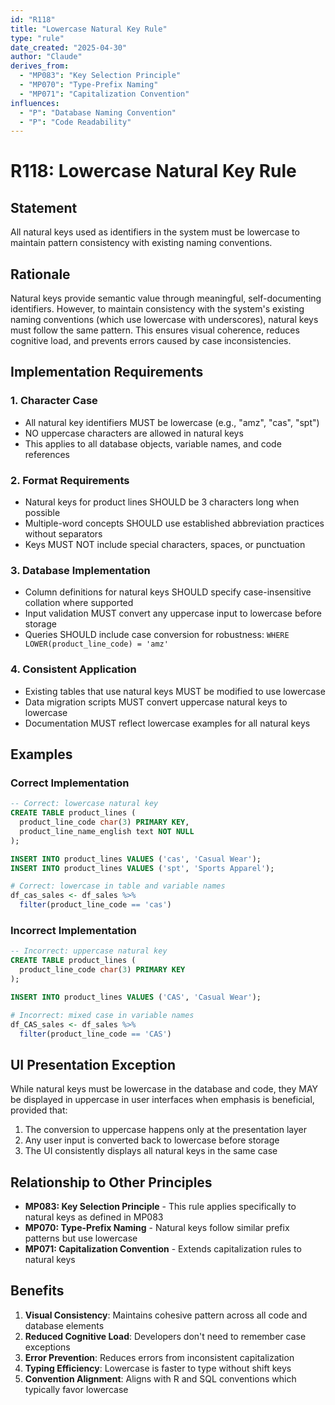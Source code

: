 ```yaml
---
id: "R118"
title: "Lowercase Natural Key Rule"
type: "rule"
date_created: "2025-04-30"
author: "Claude"
derives_from:
  - "MP083": "Key Selection Principle"
  - "MP070": "Type-Prefix Naming"
  - "MP071": "Capitalization Convention"
influences:
  - "P": "Database Naming Convention"
  - "P": "Code Readability"
---
```


# R118: Lowercase Natural Key Rule

## Statement

All natural keys used as identifiers in the system must be lowercase to maintain pattern consistency with existing naming conventions.

## Rationale

Natural keys provide semantic value through meaningful, self-documenting identifiers. However, to maintain consistency with the system's existing naming conventions (which use lowercase with underscores), natural keys must follow the same pattern. This ensures visual coherence, reduces cognitive load, and prevents errors caused by case inconsistencies.

## Implementation Requirements

### 1. Character Case

- All natural key identifiers MUST be lowercase (e.g., "amz", "cas", "spt")
- NO uppercase characters are allowed in natural keys
- This applies to all database objects, variable names, and code references

### 2. Format Requirements

- Natural keys for product lines SHOULD be 3 characters long when possible
- Multiple-word concepts SHOULD use established abbreviation practices without separators
- Keys MUST NOT include special characters, spaces, or punctuation

### 3. Database Implementation

- Column definitions for natural keys SHOULD specify case-insensitive collation where supported
- Input validation MUST convert any uppercase input to lowercase before storage
- Queries SHOULD include case conversion for robustness: `WHERE LOWER(product_line_code) = 'amz'`

### 4. Consistent Application

- Existing tables that use natural keys MUST be modified to use lowercase
- Data migration scripts MUST convert uppercase natural keys to lowercase
- Documentation MUST reflect lowercase examples for all natural keys

## Examples

### Correct Implementation

```sql
-- Correct: lowercase natural key
CREATE TABLE product_lines (
  product_line_code char(3) PRIMARY KEY,
  product_line_name_english text NOT NULL
);

INSERT INTO product_lines VALUES ('cas', 'Casual Wear');
INSERT INTO product_lines VALUES ('spt', 'Sports Apparel');
```

```r
# Correct: lowercase in table and variable names
df_cas_sales <- df_sales %>% 
  filter(product_line_code == 'cas')
```

### Incorrect Implementation

```sql
-- Incorrect: uppercase natural key
CREATE TABLE product_lines (
  product_line_code char(3) PRIMARY KEY
);

INSERT INTO product_lines VALUES ('CAS', 'Casual Wear');
```

```r
# Incorrect: mixed case in variable names
df_CAS_sales <- df_sales %>% 
  filter(product_line_code == 'CAS')
```

## UI Presentation Exception

While natural keys must be lowercase in the database and code, they MAY be displayed in uppercase in user interfaces when emphasis is beneficial, provided that:

1. The conversion to uppercase happens only at the presentation layer
2. Any user input is converted back to lowercase before storage
3. The UI consistently displays all natural keys in the same case

## Relationship to Other Principles

- **MP083: Key Selection Principle** - This rule applies specifically to natural keys as defined in MP083
- **MP070: Type-Prefix Naming** - Natural keys follow similar prefix patterns but use lowercase
- **MP071: Capitalization Convention** - Extends capitalization rules to natural keys

## Benefits

1. **Visual Consistency**: Maintains cohesive pattern across all code and database elements
2. **Reduced Cognitive Load**: Developers don't need to remember case exceptions
3. **Error Prevention**: Reduces errors from inconsistent capitalization
4. **Typing Efficiency**: Lowercase is faster to type without shift keys
5. **Convention Alignment**: Aligns with R and SQL conventions which typically favor lowercase